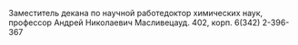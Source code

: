 Заместитель декана по научной работедоктор химических наук, профессор
Андрей Николаевич Масливецауд. 402, корп. 6(342) 2-396-367 